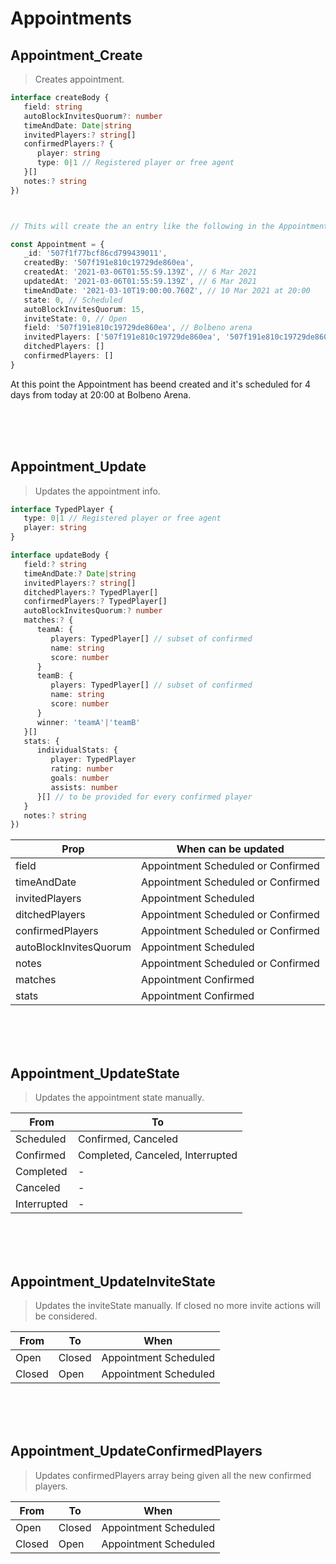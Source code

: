 # Appointments

## Appointment_Create
> Creates appointment.

```Typescript
interface createBody {
   field: string
   autoBlockInvitesQuorum?: number
   timeAndDate: Date|string
   invitedPlayers:? string[]
   confirmedPlayers:? {
      player: string
      type: 0|1 // Registered player or free agent
   }[]
   notes:? string
})



// Thits will create the an entry like the following in the Appointment collection:

const Appointment = {
   _id: '507f1f77bcf86cd799439011',
   createdBy: '507f191e810c19729de860ea',
   createdAt: '2021-03-06T01:55:59.139Z', // 6 Mar 2021
   updatedAt: '2021-03-06T01:55:59.139Z', // 6 Mar 2021
   timeAndDate: '2021-03-10T19:00:00.760Z', // 10 Mar 2021 at 20:00
   state: 0, // Scheduled
   autoBlockInvitesQuorum: 15,
   inviteState: 0, // Open
   field: '507f191e810c19729de860ea', // Bolbeno arena
   invitedPlayers: ['507f191e810c19729de860ea', '507f191e810c19729de860ea', ...]
   ditchedPlayers: []
   confirmedPlayers: []
}
```
At this point the Appointment has beend created and it's scheduled for 4 days from today at 20:00 at Bolbeno Arena.


</br></br></br>

## Appointment_Update
> Updates the appointment info.

```Typescript
interface TypedPlayer {
   type: 0|1 // Registered player or free agent
   player: string
}

interface updateBody {
   field:? string
   timeAndDate:? Date|string
   invitedPlayers:? string[]
   ditchedPlayers:? TypedPlayer[]
   confirmedPlayers:? TypedPlayer[]
   autoBlockInvitesQuorum:? number
   matches:? {
      teamA: {
         players: TypedPlayer[] // subset of confirmed
         name: string
         score: number
      }
      teamB: {
         players: TypedPlayer[] // subset of confirmed
         name: string
         score: number
      }
      winner: 'teamA'|'teamB'
   }[]
   stats: {
      individualStats: {
         player: TypedPlayer
         rating: number
         goals: number
         assists: number
      }[] // to be provided for every confirmed player
   }
   notes:? string
})
```

| Prop      | When can be updated |
| ----------- | ----------- |
| field      | Appointment Scheduled or Confirmed  |
| timeAndDate   | Appointment Scheduled or Confirmed  |
| invitedPlayers   | Appointment Scheduled  |
| ditchedPlayers   | Appointment Scheduled or Confirmed  |
| confirmedPlayers   | Appointment Scheduled or Confirmed  |
| autoBlockInvitesQuorum   | Appointment Scheduled |
| notes   | Appointment Scheduled or Confirmed  |
| matches   | Appointment Confirmed  |
| stats   | Appointment Confirmed  |

</br></br></br>


## Appointment_UpdateState
> Updates the appointment state manually.

| From      | To |
| ----------- | ----------- |
| Scheduled      | Confirmed, Canceled  |
| Confirmed   | Completed, Canceled, Interrupted  |
| Completed   | -  |
| Canceled   | -  |
| Interrupted   | -  |

</br></br></br>


## Appointment_UpdateInviteState
> Updates the inviteState manually. If closed no more invite actions will be considered.

| From      | To | When |
| ----------- | ----------- | ----------- |
| Open      | Closed  | Appointment Scheduled
| Closed   | Open  | Appointment Scheduled

</br></br></br>


## Appointment_UpdateConfirmedPlayers
> Updates confirmedPlayers array being given all the new confirmed players.

| From      | To | When |
| ----------- | ----------- | ----------- |
| Open      | Closed  | Appointment Scheduled
| Closed   | Open  | Appointment Scheduled